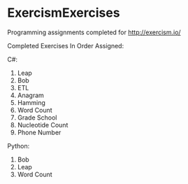 ExercismExercises
=================

Programming assignments completed for http://exercism.io/


Completed Exercises In Order Assigned:

C#:
  1. Leap
  2. Bob
  3. ETL
  4. Anagram
  5. Hamming
  6. Word Count
  7. Grade School
  8. Nucleotide Count
  9. Phone Number

Python:
  1. Bob
  2. Leap
  3. Word Count